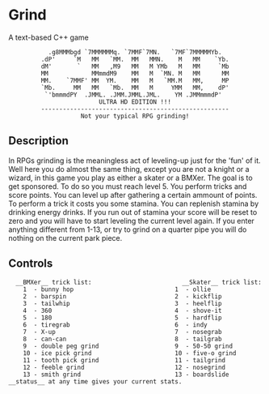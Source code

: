 Grind
=====

A text-based C++ game


               .g8MMMbgd `7MMMMMMq. `7MMF`7MN.   `7MF`7MMMMMYb.   
             .dP'     `M   MM   `MM.  MM   MMN.    M   MM    `Yb. 
             dM'       `   MM   ,M9   MM   M YMb   M   MM     `Mb 
             MM            MMmmdM9    MM   M  `MN. M   MM      MM 
             MM.    `7MMF' MM  YM.    MM   M   `MM.M   MM,     MP 
             `Mb.     MM   MM   `Mb.  MM   M     YMM   MM,    dP' 
              `'bmmmdPY  .JMML. .JMM.JMML.JML.    YM .JMMmmmdP'   
                             ULTRA HD EDITION !!!                
             ---------------------------------------------------- 
                        Not your typical RPG grinding!          

## Description

  In RPGs grinding is the meaningless act of leveling-up just for the
  'fun' of it. Well here you do almost the same thing, except you are not a
  knight or a wizard, in this game you play as either a skater or a BMXer. 
  The goal is to get sponsored. To do so you must reach level 5. You perform 
  tricks and score points. You can level up after gathering a certain ammount 
  of points.
  To perform a trick it costs you some stamina. You can replenish stamina by 
  drinking energy drinks. If you run out of stamina your score will be reset to
  zero and you will have to start leveling the current level again.
  If you enter anything different from 1-13, or try to grind on a quarter
  pipe you will do nothing on the current park piece.

## Controls
	  __BMXer__ trick list:                         __Skater__ trick list:
	    1  - bunny hop                            1  - ollie
	    2  - barspin                              2  - kickflip
	    3  - tailwhip                             3  - heelflip
	    4  - 360                                  4  - shove-it
	    5  - 180                                  5  - hardflip
	    6  - tiregrab                             6  - indy
	    7  - X-up                                 7  - nosegrab
	    8  - can-can                              8  - tailgrab
	    9  - double peg grind                     9  - 50-50 grind
	    10 - ice pick grind                       10 - five-o grind
	    11 - tooth pick grind                     11 - tailgrind
	    12 - feeble grind                         12 - nosegrind
	    13 - smith grind                          13 - boardslide
	__status__ at any time gives your current stats.